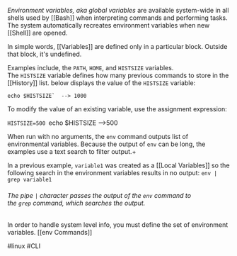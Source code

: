 *Environment variables, aka global variables* are available system-wide in all shells used by [[Bash]] when interpreting commands and performing tasks. The system automatically recreates environment variables when new [[Shell]] are opened. 

In simple words, [[Variables]] are defined only in a particular block. Outside that block, it's undefined. 

Examples include, the `PATH`, `HOME`, and `HISTSIZE` variables.
The `HISTSIZE` variable defines how many previous commands to store in the [[History]] list. 
below displays the value of the `HISTSIZE` variable:

``echo $HISTSIZE`  --> 1000 ``

To modify the value of an existing variable, use the assignment expression:

``HISTSIZE=500
``echo $HISTSIZE   -->500


When run with no arguments, the `env` command outputs list of environmental variables. Because the output of `env` can be long, the examples use a text search to filter output.+


In a previous example, `variable1` was created as a [[Local Variables]] so the following search in the environment variables results in no output:
``env | grep variable1``

###### The pipe `|` character passes the output of the `env` command to the `grep` command, which searches the output.

In order to handle system level info, you must define the set of environment variables. [[env Commands]]






#linux #CLI 